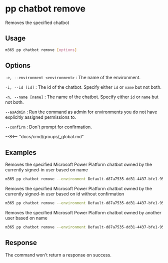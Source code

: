 # pp chatbot remove

Removes the specified chatbot

## Usage

```sh
m365 pp chatbot remove [options]
```

## Options

`-e, --environment <environment>`
: The name of the environment.

`-i, --id [id]`
: The id of the chatbot. Specify either `id` or `name` but not both.

`-n, --name [name]`
: The name of the chatbot. Specify either `id` or `name` but not both.

`--asAdmin`
: Run the command as admin for environments you do not have explicitly assigned permissions to.

`--confirm`
: Don't prompt for confirmation.

--8<-- "docs/cmd/groups/_global.md"

## Examples

Removes the specified Microsoft Power Platform chatbot owned by the currently signed-in user based on name

```sh
m365 pp chatbot remove --environment Default-d87a7535-dd31-4437-bfe1-95340acd55c5 --name "Chatbot Name"
```

Removes the specified Microsoft Power Platform chatbot owned by the currently signed-in user based on id without confirmation

```sh
m365 pp chatbot remove --environment Default-d87a7535-dd31-4437-bfe1-95340acd55c5 --id 9d9a13d0-6255-ed11-bba2-000d3adf774e --confirm
```

Removes the specified Microsoft Power Platform chatbot owned by another user based on name

```sh
m365 pp chatbot remove --environment Default-d87a7535-dd31-4437-bfe1-95340acd55c5 --name "Chatbot Name" --asAdmin
```

## Response

The command won't return a response on success.

